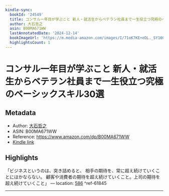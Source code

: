 ```yaml
---
kindle-sync:
  bookId: '24549'
  title: コンサル一年目が学ぶこと 新人・就活生からベテラン社員まで一生役立つ究極のベーシックスキル30選
  author: 大石哲之
  asin: B00MA671WW
  lastAnnotatedDate: '2024-12-14'
  bookImageUrl: 'https://m.media-amazon.com/images/I/71oK7KE+eDL._SY160.jpg'
  highlightsCount: 1
---
```

# コンサル一年目が学ぶこと 新人・就活生からベテラン社員まで一生役立つ究極のベーシックスキル30選
## Metadata
* Author: [大石哲之](https://www.amazon.comundefined)
* ASIN: B00MA671WW
* Reference: https://www.amazon.com/dp/B00MA671WW
* [Kindle link](kindle://book?action=open&asin=B00MA671WW)

## Highlights
「ビジネスというのは、突き詰めると、 相手の期待を、常に超え続けていくことにほかならない。 顧客や消費者の期待を超え続けていくこと。上司の期待を超え続けていくこと」 — location: [586](kindle://book?action=open&asin=B00MA671WW&location=586) ^ref-61845

---
